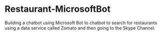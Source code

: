 # Restaurant-MicrosoftBot
Building a chatbot using Microsoft Bot to chatbot to search for restaurants
using a data service called Zomato and then going to the Skype Channel.
